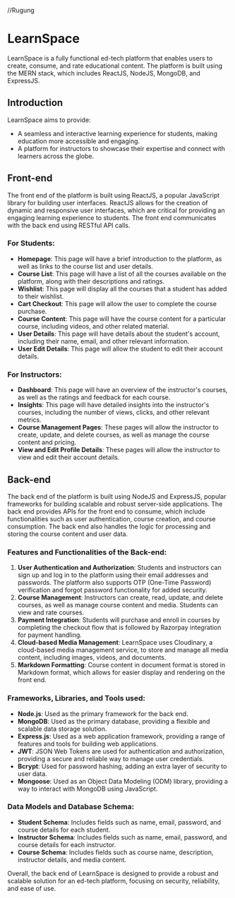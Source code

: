 //Rugung
# LearnSpace

LearnSpace is a fully functional ed-tech platform that enables users to create, consume, and rate educational content. The platform is built using the MERN stack, which includes ReactJS, NodeJS, MongoDB, and ExpressJS.

## Introduction

LearnSpace aims to provide:
- A seamless and interactive learning experience for students, making education more accessible and engaging.
- A platform for instructors to showcase their expertise and connect with learners across the globe.

## Front-end

The front end of the platform is built using ReactJS, a popular JavaScript library for building user interfaces. ReactJS allows for the creation of dynamic and responsive user interfaces, which are critical for providing an engaging learning experience to students. The front end communicates with the back end using RESTful API calls.

### For Students:

- **Homepage**: This page will have a brief introduction to the platform, as well as links to the course list and user details.
- **Course List**: This page will have a list of all the courses available on the platform, along with their descriptions and ratings.
- **Wishlist**: This page will display all the courses that a student has added to their wishlist.
- **Cart Checkout**: This page will allow the user to complete the course purchase.
- **Course Content**: This page will have the course content for a particular course, including videos, and other related material.
- **User Details**: This page will have details about the student's account, including their name, email, and other relevant information.
- **User Edit Details**: This page will allow the student to edit their account details.

### For Instructors:

- **Dashboard**: This page will have an overview of the instructor's courses, as well as the ratings and feedback for each course.
- **Insights**: This page will have detailed insights into the instructor's courses, including the number of views, clicks, and other relevant metrics.
- **Course Management Pages**: These pages will allow the instructor to create, update, and delete courses, as well as manage the course content and pricing.
- **View and Edit Profile Details**: These pages will allow the instructor to view and edit their account details.

## Back-end

The back end of the platform is built using NodeJS and ExpressJS, popular frameworks for building scalable and robust server-side applications. The back end provides APIs for the front end to consume, which include functionalities such as user authentication, course creation, and course consumption. The back end also handles the logic for processing and storing the course content and user data.

### Features and Functionalities of the Back-end:

1. **User Authentication and Authorization**: Students and instructors can sign up and log in to the platform using their email addresses and passwords. The platform also supports OTP (One-Time Password) verification and forgot password functionality for added security.
2. **Course Management**: Instructors can create, read, update, and delete courses, as well as manage course content and media. Students can view and rate courses.
3. **Payment Integration**: Students will purchase and enroll in courses by completing the checkout flow that is followed by Razorpay integration for payment handling.
4. **Cloud-based Media Management**: LearnSpace uses Cloudinary, a cloud-based media management service, to store and manage all media content, including images, videos, and documents.
5. **Markdown Formatting**: Course content in document format is stored in Markdown format, which allows for easier display and rendering on the front end.

### Frameworks, Libraries, and Tools used:

- **Node.js**: Used as the primary framework for the back end.
- **MongoDB**: Used as the primary database, providing a flexible and scalable data storage solution.
- **Express.js**: Used as a web application framework, providing a range of features and tools for building web applications.
- **JWT**: JSON Web Tokens are used for authentication and authorization, providing a secure and reliable way to manage user credentials.
- **Bcrypt**: Used for password hashing, adding an extra layer of security to user data.
- **Mongoose**: Used as an Object Data Modeling (ODM) library, providing a way to interact with MongoDB using JavaScript.

### Data Models and Database Schema:

- **Student Schema**: Includes fields such as name, email, password, and course details for each student.
- **Instructor Schema**: Includes fields such as name, email, password, and course details for each instructor.
- **Course Schema**: Includes fields such as course name, description, instructor details, and media content.

Overall, the back end of LearnSpace is designed to provide a robust and scalable solution for an ed-tech platform, focusing on security, reliability, and ease of use.
